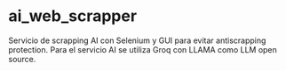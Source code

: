 # ai_web_scrapper
Servicio de scrapping AI con Selenium y GUI para evitar antiscrapping protection. Para el servicio AI se utiliza Groq con LLAMA como LLM open source.
